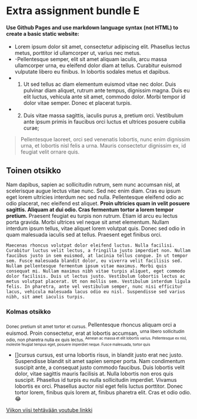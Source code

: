 ---
---


# Extra assignment bundle E
#### Use Github Pages and use markdown language syntax (not HTML) to create a basic static website:


- Lorem ipsum dolor sit amet, consectetur adipiscing elit. Phasellus lectus metus, porttitor id ullamcorper ut, varius nec metus.  
- -Pellentesque semper, elit sit amet aliquam iaculis, arcu massa ullamcorper urna, eu eleifend dolor diam at tellus. Curabitur euismod vulputate libero eu finibus. In lobortis sodales metus et dapibus. 
- 1. Ut sed tellus ac diam elementum euismod vitae nec dolor. Duis pulvinar diam aliquet, rutrum ante tempus, dignissim magna. Duis eu elit luctus, vehicula ante sit amet, commodo dolor. Morbi tempor id dolor vitae semper. Donec et placerat turpis. 
- 2. Duis vitae massa sagittis, iaculis purus a, pretium orci. Vestibulum ante ipsum primis in faucibus orci luctus et ultrices posuere cubilia curae; 
>Pellentesque laoreet, orci sed venenatis lobortis, nunc enim dignissim urna, et lobortis nisl felis a urna. Mauris consectetur dignissim ex, id feugiat velit ornare quis.

## Toinen otsikko

Nam dapibus, sapien ac sollicitudin rutrum, sem nunc accumsan nisl, at scelerisque augue lectus vitae nunc. Sed nec enim diam. Cras eu ipsum eget lorem ultricies interdum nec sed nulla. Pellentesque eleifend odio ac odio placerat, nec eleifend est aliquet. __Proin ultricies quam in velit posuere sagittis. Aliquam at dui odio. Cras fermentum tortor a lorem tempor pretium.__ Praesent feugiat eu turpis non rutrum. Etiam id arcu eu lectus porta gravida. Morbi ultrices vel neque sit amet elementum. Nullam interdum ipsum tellus, vitae aliquet lorem volutpat quis. Donec sed odio in quam malesuada iaculis sed at tellus. Praesent eget finibus orci.

`Maecenas rhoncus volutpat dolor eleifend luctus. Nulla facilisi. Curabitur luctus velit lectus, a fringilla justo imperdiet non. Nullam faucibus justo in sem euismod, at lacinia tellus congue. In ut tempor sem. Fusce malesuada blandit dolor, eu viverra velit facilisis sed. Nullam pellentesque fermentum ipsum vitae maximus. Morbi quis consequat mi. Nullam maximus nibh vitae turpis aliquet, eget commodo dolor facilisis. Duis ut lectus justo. Vestibulum lobortis lectus ac metus volutpat placerat. Ut non mollis sem. Vestibulum interdum ligula felis. In pharetra, ante vel vestibulum semper, nunc nisi efficitur lacus, vehicula malesuada lacus odio eu nisl. Suspendisse sed varius nibh, sit amet iaculis turpis.`

### Kolmas otsikko

<sub>Donec pretium sit amet tortor et cursus.</sub> Pellentesque rhoncus aliquam orci a euismod. Proin consectetur, erat at lobortis accumsan, <sup> urna libero sollicitudin odio, non pharetra nulla ex quis lectus.<sup> Aenean ac massa et elit lobortis varius. Pellentesque ex nisl, molestie feugiat tempus eget, posuere imperdiet neque. Fusce malesuada, tortor quis </sup></sup> 

- []cursus cursus, est urna lobortis risus, in blandit justo erat nec justo. Suspendisse blandit sit amet sapien semper porta. Nam condimentum suscipit ante, a consequat justo commodo faucibus. Duis lobortis velit dolor, vitae sagittis mauris facilisis at. Nulla lobortis non eros quis suscipit. Phasellus id turpis eu nulla sollicitudin imperdiet. Vivamus lobortis ex orci. Phasellus auctor nisl eget felis luctus porttitor. Donec tortor lorem, finibus quis lorem at, finibus pharetra elit. Cras et odio odio.  &#x1F602;

[Viikon viisi tehtävään youtube linkki](https://youtu.be/OXlsbF8oWa4)

[^1]:Sed eleifend orci vel arcu suscipit fermentum. Morbi a mauris nec tortor facilisis luctus. Praesent blandit dolor a leo luctus gravida. Nullam mollis justo nibh, a maximus purus pharetra eget. In at libero vitae enim convallis mattis quis eget sapien. Sed nec massa iaculis, aliquam felis vitae, ornare nisi. Nam sollicitudin venenatis sapien, vel feugiat ipsum. Proin dictum, tellus vel ultrices convallis, leo dui semper leo, id consectetur urna turpis at arcu. Morbi blandit lorem id est volutpat pretium. Nullam ut orci enim. Phasellus scelerisque dui sed volutpat viverra. 

